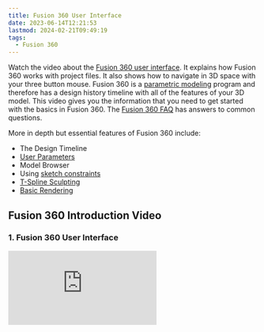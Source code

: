 ```yaml
---
title: Fusion 360 User Interface
date: 2023-06-14T12:21:53
lastmod: 2024-02-21T09:49:19
tags:
  - Fusion 360
---
```


Watch the video about the [Fusion 360 user interface](https://youtu.be/YjaxBbTY3kc). It explains how Fusion 360 works with project files. It also shows how to navigate in 3D space with your three button mouse. Fusion 360 is a [parametric modeling](../parametric-modeling.md) program and therefore has a design history timeline with all of the features of your 3D model. This video gives you the information that you need to get started with the basics in Fusion 360. The [Fusion 360 FAQ](./fusion-360-faq.md) has answers to common questions.

More in depth but essential features of Fusion 360 include:

- The Design Timeline
- [User Parameters](./basic-user-parameters-fusion-360.md)
- Model Browser
- Using [sketch constraints](./sketch-constraints-fusion-360.md)
- [T-Spline Sculpting](./organic-forms-with-t-splines-fusion-360.md)
- [Basic Rendering](./basic-rendering-fusion-360.md)

## Fusion 360 Introduction Video

<div class="video-grid">

<div class="video-card">

### 1. Fusion 360 User Interface

<div class="iframe-16-9-container"><iframe class="youTubeIframe" src="https://www.youtube.com/embed/YjaxBbTY3kc" width="300" height="150" frameborder="0" allowfullscreen="allowfullscreen"></iframe>
</div>
</div>

</div>
